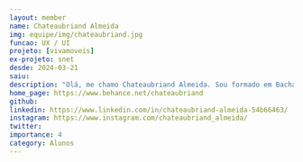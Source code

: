 ```yaml
---
layout: member
name: Chateaubriand Almeida
img: equipe/img/chateaubriand.jpg
funcao: UX / UI
projeto: [vivamoveis]
ex-projeto: snet
desde: 2024-03-21
saiu: 
description: "Olá, me chamo Chateaubriand Almeida. Sou formado em Bacharelado em Arte e Midia pela Universidade Federal de Campina Grande (UFCG) e Arquitetura e Urbanismo pela UNIFACISA. Sou apaixonado por criatividade e inovação e tenho trabalhado e estudado com Design Gráfico, Ilustração, Quadrinhos, dentre projetos envolvendo arte, design e tecnologia. Nos últimos anos tenho focado meu trabalho sobretudo no campo de design de interfaces. Ferramentas como Figma, Photoshop, InDesign, After Effects, Illustrator e Corel Draw, são ferramentas da minha rotina e uso prático."
home_page: https://www.behance.net/chateaubriand
github: 
linkedin: https://www.linkedin.com/in/chateaubriand-almeida-54b66463/
instagram: https://www.instagram.com/chateaubriand_almeida/
twitter: 
importance: 4
category: Alunos
---
```


